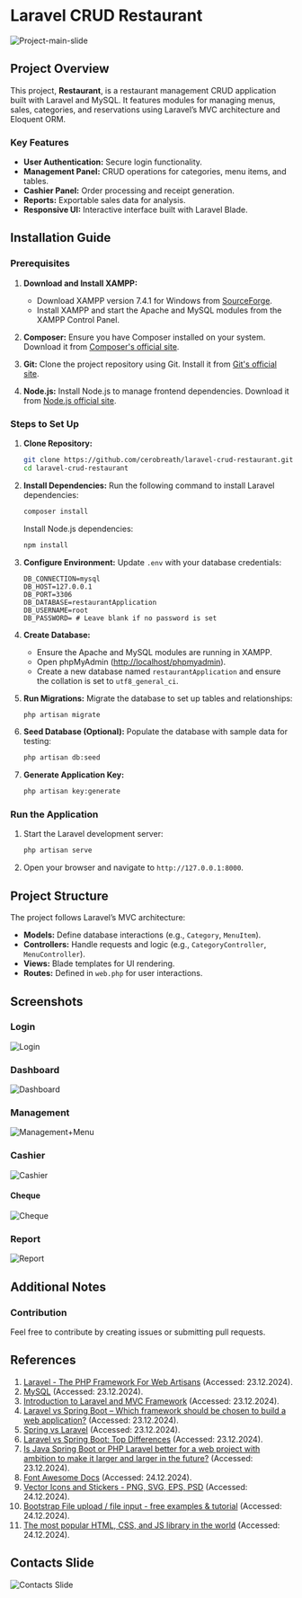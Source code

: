 # Laravel CRUD Restaurant

![Project-main-slide](public/images/screenshots/Project%20main%20slide.png)

## Project Overview

This project, **Restaurant**, is a restaurant management CRUD application built with Laravel and MySQL. It features modules for managing menus, sales, categories, and reservations using Laravel’s MVC architecture and Eloquent ORM.

### Key Features

- **User Authentication:** Secure login functionality.
- **Management Panel:** CRUD operations for categories, menu items, and tables.
- **Cashier Panel:** Order processing and receipt generation.
- **Reports:** Exportable sales data for analysis.
- **Responsive UI:** Interactive interface built with Laravel Blade.

## Installation Guide

### Prerequisites

1. **Download and Install XAMPP:**

    - Download XAMPP version 7.4.1 for Windows from [SourceForge](https://sourceforge.net/projects/xampp/files/XAMPP%20Windows/7.4.1/).
    - Install XAMPP and start the Apache and MySQL modules from the XAMPP Control Panel.

2. **Composer:**
   Ensure you have Composer installed on your system. Download it from [Composer's official site](https://getcomposer.org/).

3. **Git:**
   Clone the project repository using Git. Install it from [Git's official site](https://git-scm.com/).

4. **Node.js:**
   Install Node.js to manage frontend dependencies. Download it from [Node.js official site](https://nodejs.org/).

### Steps to Set Up

1. **Clone Repository:**

   ```bash
   git clone https://github.com/cerobreath/laravel-crud-restaurant.git
   cd laravel-crud-restaurant
   ```

2. **Install Dependencies:**
   Run the following command to install Laravel dependencies:

   ```bash
   composer install
   ```

   Install Node.js dependencies:

   ```bash
   npm install
   ```

3. **Configure Environment:**
   Update `.env` with your database credentials:

   ```env
   DB_CONNECTION=mysql
   DB_HOST=127.0.0.1
   DB_PORT=3306
   DB_DATABASE=restaurantApplication
   DB_USERNAME=root
   DB_PASSWORD= # Leave blank if no password is set
   ```

4. **Create Database:**

    - Ensure the Apache and MySQL modules are running in XAMPP.
    - Open phpMyAdmin ([http://localhost/phpmyadmin](http://localhost/phpmyadmin)).
    - Create a new database named `restaurantApplication` and ensure the collation is set to `utf8_general_ci`.

5. **Run Migrations:**
   Migrate the database to set up tables and relationships:

   ```bash
   php artisan migrate
   ```

6. **Seed Database (Optional):**
   Populate the database with sample data for testing:

   ```bash
   php artisan db:seed
   ```

7. **Generate Application Key:**

   ```bash
   php artisan key:generate
   ```

### Run the Application

1. Start the Laravel development server:
   ```bash
   php artisan serve
   ```
2. Open your browser and navigate to `http://127.0.0.1:8000`.

## Project Structure

The project follows Laravel’s MVC architecture:

- **Models:** Define database interactions (e.g., `Category`, `MenuItem`).
- **Controllers:** Handle requests and logic (e.g., `CategoryController`, `MenuController`).
- **Views:** Blade templates for UI rendering.
- **Routes:** Defined in `web.php` for user interactions.

## Screenshots

### Login
![Login](public/images/screenshots/Login%20Page.png)

### Dashboard
![Dashboard](public/images/screenshots/Dashboard.png)

### Management
![Management+Menu](public/images/screenshots/Management+Menu.png)

### Cashier
![Cashier](public/images/screenshots/Cashier.png)

#### Cheque
![Cheque](public/images/screenshots/Cheque.png)

### Report
![Report](public/images/screenshots/Report.png)

## Additional Notes

### Contribution

Feel free to contribute by creating issues or submitting pull requests.

## References

1. [Laravel - The PHP Framework For Web Artisans](https://laravel.com/) (Accessed: 23.12.2024).
2. [MySQL](https://www.mysql.com/) (Accessed: 23.12.2024).
3. [Introduction to Laravel and MVC Framework](https://www.geeksforgeeks.org/introduction-to-laravel-and-mvc-framework/) (Accessed: 23.12.2024).
4. [Laravel vs Spring Boot – Which framework should be chosen to build a web application?](https://www.mageplaza.com/insights/laravel-vs-spring.html) (Accessed: 23.12.2024).
5. [Spring vs Laravel](https://medium.com/@audruis/spring-vs-laravel-1af76c35d855) (Accessed: 23.12.2024).
6. [Laravel vs Spring Boot: Top Differences](https://www.geeksforgeeks.org/laravel-vs-spring-boot/) (Accessed: 23.12.2024).
7. [Is Java Spring Boot or PHP Laravel better for a web project with ambition to make it larger and larger in the future?](https://www.quora.com/Is-Java-Spring-Boot-or-PHP-Laravel-better-for-a-web-project-with-ambition-to-make-it-larger-and-larger-in-the-future) (Accessed: 23.12.2024).
8. [Font Awesome Docs](https://docs.fontawesome.com/) (Accessed: 24.12.2024).
9. [Vector Icons and Stickers - PNG, SVG, EPS, PSD](https://www.flaticon.com/) (Accessed: 24.12.2024).
10. [Bootstrap File upload / file input - free examples & tutorial](https://mdbootstrap.com/docs/standard/forms/file/) (Accessed: 24.12.2024).
11. [The most popular HTML, CSS, and JS library in the world](https://getbootstrap.com/) (Accessed: 24.12.2024).

## Contacts Slide
![Contacts Slide](public/images/screenshots/contacts-slide.png)
